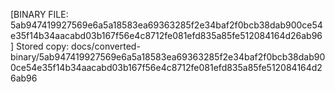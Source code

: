 [BINARY FILE: 5ab947419927569e6a5a18583ea69363285f2e34baf2f0bcb38dab900ce54e35f14b34aacabd03b167f56e4c8712fe081efd835a85fe512084164d26ab96]
Stored copy: docs/converted-binary/5ab947419927569e6a5a18583ea69363285f2e34baf2f0bcb38dab900ce54e35f14b34aacabd03b167f56e4c8712fe081efd835a85fe512084164d26ab96
